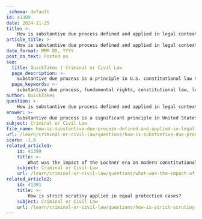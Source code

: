 ```yaml
---
_schema: default
id: 41389
date: 2024-11-25
title: >-
    How is substantive due process defined and applied in legal contexts?
article_title: >-
    How is substantive due process defined and applied in legal contexts?
date_format: MMM DD, YYYY
post_on_text: Posted on
seo:
  title: QuickTakes | Criminal or Civil Law
  page_description: >-
    Substantive due process is a principle in U.S. constitutional law that protects fundamental rights from government interference. It has evolved through landmark Supreme Court cases, addressing issues like privacy, reproductive rights, and marriage.
  page_keywords: >-
    substantive due process, fundamental rights, constitutional law, legal contexts, due process clause, Lochner Era, judicial doctrine, privacy rights, reproductive rights, marriage rights, Griswold v. Connecticut, Roe v. Wade, Loving v. Virginia, judicial activism, Supreme Court decisions, individual liberties, government interference
author: QuickTakes
question: >-
    How is substantive due process defined and applied in legal contexts?
answer: >-
    Substantive due process is a significant principle in United States constitutional law that protects certain fundamental rights from government interference, even if these rights are not explicitly enumerated in the Constitution. This principle is derived from the due process clauses of the Fifth and Fourteenth Amendments, which state that no person shall be deprived of "life, liberty, or property, without due process of law."\n\n### Definition and Historical Context\n\nSubstantive due process emerged as a judicial doctrine during the early 20th century, particularly during the Lochner Era, which is characterized by a series of Supreme Court decisions that struck down economic regulations on the grounds that they violated the substantive due process rights of individuals. A landmark case from this period is **Lochner v. New York (1905)**, where the Supreme Court ruled that a New York law limiting bakers' working hours was unconstitutional. The Court held that the law interfered with the bakers' right to contract freely, emphasizing that the public benefit of the law did not justify the infringement on individual liberty.\n\n### Application in Legal Contexts\n\nSubstantive due process has been applied in various contexts, particularly concerning personal rights and liberties. Over the years, the Supreme Court has recognized several fundamental rights under this doctrine, including:\n\n1. **Right to Privacy**: This right was first articulated in **Griswold v. Connecticut (1965)**, where the Court struck down a law prohibiting the use of contraceptives, asserting that the right to privacy is implicit in the Constitution.\n2. **Reproductive Rights**: The principle was further extended in **Roe v. Wade (1973)**, where the Court recognized a woman's right to choose to have an abortion as a fundamental right under substantive due process.\n3. **Marriage and Family Rights**: Cases like **Loving v. Virginia (1967)**, which invalidated laws against interracial marriage, also fall under this doctrine, affirming the right to marry as a fundamental liberty.\n\n### Judicial Methodologies and Controversies\n\nThe application of substantive due process has been contentious, with debates surrounding which rights should be considered fundamental. Critics argue that the doctrine can lead to judicial activism, where courts impose their values on legislation. The Supreme Court's recent decisions, such as the 2022 ruling that overturned the constitutional protection of abortion rights, indicate a potential retreat from the expansive interpretation of substantive due process that had been established over the previous decades.\n\n### Conclusion\n\nIn summary, substantive due process serves as a critical mechanism for protecting individual rights against government overreach. It has evolved through various landmark cases, shaping the landscape of American constitutional law. However, its application remains a subject of ongoing debate, reflecting broader tensions between judicial interpretation and legislative authority.
subject: Criminal or Civil Law
file_name: how-is-substantive-due-process-defined-and-applied-in-legal-contexts.md
url: /learn/criminal-or-civil-law/questions/how-is-substantive-due-process-defined-and-applied-in-legal-contexts
score: -1.0
related_article1:
    id: 41399
    title: >-
        What was the impact of the Lochner era on modern constitutional law?
    subject: Criminal or Civil Law
    url: /learn/criminal-or-civil-law/questions/what-was-the-impact-of-the-lochner-era-on-modern-constitutional-law
related_article2:
    id: 41391
    title: >-
        How is strict scrutiny applied in equal protection cases?
    subject: Criminal or Civil Law
    url: /learn/criminal-or-civil-law/questions/how-is-strict-scrutiny-applied-in-equal-protection-cases
---
```


&nbsp;